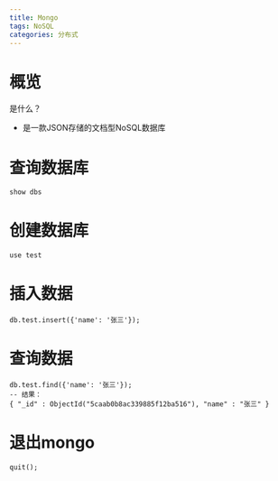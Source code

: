 ```yaml
---
title: Mongo
tags: NoSQL
categories: 分布式
---
```




# 概览

是什么？

- 是一款JSON存储的文档型NoSQL数据库



# 查询数据库

```mongo
show dbs
```



# 创建数据库

```mongo
use test
```



# 插入数据

```mongo
db.test.insert({'name': '张三'});
```



# 查询数据

```mongo
db.test.find({'name': '张三'});
-- 结果：
{ "_id" : ObjectId("5caab0b8ac339885f12ba516"), "name" : "张三" }
```



# 退出mongo

```mongo
quit();
```

